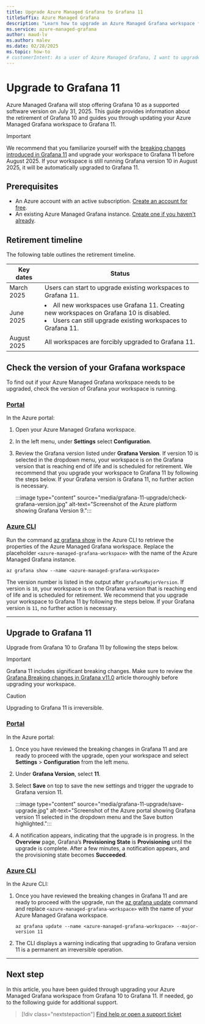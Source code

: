 ```yaml
--- 
title: Upgrade Azure Managed Grafana to Grafana 11
titleSuffix: Azure Managed Grafana
description: "Learn how to upgrade an Azure Managed Grafana workspace from Grafana 10 to Grafana 11."
ms.service: azure-managed-grafana
author: maud-lv  
ms.author: malev 
ms.date: 02/28/2025 
ms.topic: how-to 
# customerIntent: As a user of Azure Managed Grafana, I want to upgrade my workspace from Grafana 10 to Grafana 11.
--- 
```


# Upgrade to Grafana 11

Azure Managed Grafana will stop offering Grafana 10 as a supported software version on July 31, 2025. This guide provides information about the retirement of Grafana 10 and guides you through updating your Azure Managed Grafana workspace to Grafana 11.

> [!IMPORTANT]
> We recommend that you familiarize yourself with the [breaking changes introduced in Grafana 11](https://grafana.com/docs/grafana/latest/breaking-changes/breaking-changes-v11-0/) and upgrade your workspace to Grafana 11 before August 2025. If your workspace is still running Grafana version 10 in August 2025, it will be automatically upgraded to Grafana 11.

## Prerequisites

- An Azure account with an active subscription. [Create an account for free](https://azure.microsoft.com/free).
- An existing Azure Managed Grafana instance. [Create one if you haven't already](quickstart-managed-grafana-portal.md).

## Retirement timeline

The following table outlines the retirement timeline.

| Key dates   | Status                                                                                                                                                    |
|-------------|-----------------------------------------------------------------------------------------------------------------------------------------------------------|
| March 2025  | Users can start to upgrade existing workspaces to Grafana 11.                                                                                             |
| June 2025   | <li>All new workspaces use Grafana 11. Creating new workspaces on Grafana 10 is disabled. <li> Users can still upgrade existing workspaces to Grafana 11. |
| August 2025 | All workspaces are forcibly upgraded to Grafana 11.                                        |

## Check the version of your Grafana workspace

To find out if your Azure Managed Grafana workspace needs to be upgraded, check the version of Grafana your workspace is running.

### [Portal](#tab/azure-portal)
  
In the Azure portal:

  1. Open your Azure Managed Grafana workspace.
  1. In the left menu, under **Settings** select **Configuration**.
  1. Review the Grafana version listed under **Grafana Version**. If version 10 is selected in the dropdown menu, your workspace is on the Grafana version that is reaching end of life and is scheduled for retirement. We recommend that you upgrade your workspace to Grafana 11 by following the steps below. If your Grafana version is Grafana 11, no further action is necessary.

      :::image type="content" source="media/grafana-11-upgrade/check-grafana-version.jpg" alt-text="Screenshot of the Azure platform showing Grafana Version 9.":::
  
### [Azure CLI](#tab/azure-cli)

Run the command [az grafana show](/cli/azure/grafana#az-grafana-show) in the Azure CLI to retrieve the properties of the Azure Managed Grafana workspace. Replace the placeholder `<azure-managed-grafana-workspace>` with the name of the Azure Managed Grafana instance.

```azurecli
az grafana show --name <azure-managed-grafana-workspace>
```

The version number is listed in the output after `grafanaMajorVersion`. If version is `10`, your workspace is on the Grafana version that is reaching end of life and is scheduled for retirement. We recommend that you upgrade your workspace to Grafana 11 by following the steps below. If your Grafana version is `11`, no further action is necessary.

---

## Upgrade to Grafana 11

Upgrade from Grafana 10 to Grafana 11 by following the steps below.

> [!IMPORTANT]  
> Grafana 11 includes significant breaking changes. Make sure to review the [Grafana Breaking changes in Grafana v11.0](https://grafana.com/docs/grafana/latest/breaking-changes/breaking-changes-v11-0/) article thoroughly before upgrading your workspace.

> [!CAUTION]  
> Upgrading to Grafana 11 is irreversible.

### [Portal](#tab/azure-portal)

In the Azure portal:

1. Once you have reviewed the breaking changes in Grafana 11 and are ready to proceed with the upgrade, open your workspace and select **Settings** > **Configuration** from the left menu.
1. Under **Grafana Version**, select **11**.
1. Select **Save** on top to save the new settings and trigger the upgrade to Grafana version 11.

    :::image type="content" source="media/grafana-11-upgrade/save-upgrade.jpg" alt-text="Screenshot of the Azure portal showing Grafana version 11 selected in the dropdown menu and the Save button highlighted.":::

1. A notification appears, indicating that the upgrade is in progress. In the **Overview** page, Grafana’s **Provisioning State** is **Provisioning** until the upgrade is complete. After a few minutes, a notification appears, and the provisioning state becomes **Succeeded**.

### [Azure CLI](#tab/azure-cli)

In the Azure CLI:

1. Once you have reviewed the breaking changes in Grafana 11 and are ready to proceed with the upgrade, run the [az grafana update](/cli/azure/grafana#az-grafana-update) command and replace `<azure-managed-grafana-workspace>` with the name of your Azure Managed Grafana workspace.

    ```azurecli
    az grafana update --name <azure-managed-grafana-workspace> --major-version 11
    ```

1. The CLI displays a warning indicating that upgrading to Grafana version 11 is a permanent an irreversible operation.
---

## Next step

In this article, you have been guided through upgrading your Azure Managed Grafana workspace from Grafana 10 to Grafana 11. If needed, go to the following guide for additional support.

> [!div class="nextstepaction"]
> [Find help or open a support ticket](./find-help-open-support-ticket.md)
